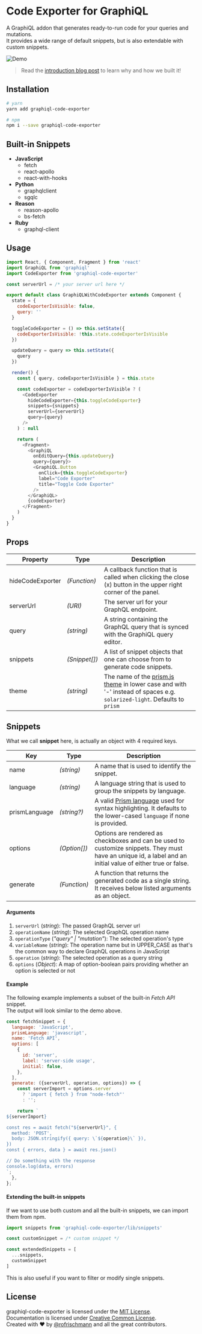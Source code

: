 # Code Exporter for GraphiQL

A GraphiQL addon that generates ready-to-run code for your queries and mutations.  
It provides a wide range of default snippets, but is also extendable with custom snippets.

![Demo](demo.gif)

> Read the [introduction blog post]() to learn why and how we built it!

## Installation

```sh
# yarn
yarn add graphiql-code-exporter

# npm
npm i --save graphiql-code-exporter
```

## Built-in Snippets

- **JavaScript**
  - fetch
  - react-apollo
  - react-with-hooks
- **Python**
  - graphqlclient
  - sgqlc
- **Reason**
  - reason-apollo
  - bs-fetch
- **Ruby**
  - graphql-client

## Usage

```javascript
import React, { Component, Fragment } from 'react'
import GraphiQL from 'graphiql'
import CodeExporter from 'graphiql-code-exporter'

const serverUrl = /* your server url here */

export default class GraphiQLWithCodeExporter extends Component {
  state = {
    codeExporterIsVisible: false,
    query: ''
  }

  toggleCodeExporter = () => this.setState({
    codeExporterIsVisible: !this.state.codeExporterIsVisible
  })

  updateQuery = query => this.setState({
    query
  })

  render() {
    const { query, codeExporterIsVisible } = this.state

    const codeExporter = codeExporterIsVisible ? (
      <CodeExporter
        hideCodeExporter={this.toggleCodeExporter}
        snippets={snippets}
        serverUrl={serverUrl}
        query={query}
      />
    ) : null

    return (
      <Fragment>
        <GraphiQL
          onEditQuery={this.updateQuery}
          query={query}>
          <GraphiQL.Button
            onClick={this.toggleCodeExporter}
            label="Code Exporter"
            title="Toggle Code Exporter"
          />
        </GraphiQL>
        {codeExporter}
      </Fragment>
    )
  }
}
```

## Props

| Property         | Type          | Description                                                                                                                                                 |
| ---------------- | ------------- | ----------------------------------------------------------------------------------------------------------------------------------------------------------- |
| hideCodeExporter | _(Function)_  | A callback function that is called when clicking the close (x) button in the upper right corner of the panel.                                               |
| serverUrl        | _(URI)_       | The server url for your GraphQL endpoint.                                                                                                                   |
| query            | _(string)_    | A string containing the GraphQL query that is synced with the GraphiQL query editor.                                                                        |
| snippets         | _(Snippet[])_ | A list of snippet objects that one can choose from to generate code snippets.                                                                               |
| theme            | _(string)_    | The name of the [prism.js theme](https://prismjs.com/#basic-usage) in lower case and with '-' instead of spaces e.g. `solarized-light`. Defaults to `prism` |

## Snippets

What we call **snippet** here, is actually an object with 4 required keys.

| Key           | Type         | Description                                                                                                                                                  |
| ------------- | ------------ | ------------------------------------------------------------------------------------------------------------------------------------------------------------ |
| name          | _(string)_   | A name that is used to identify the snippet.                                                                                                                 |
| language      | _(string)_   | A language string that is used to group the snippets by language.                                                                                            |
| prismLanguage | _(string?)_  | A valid [Prism language](https://prismjs.com/#languages-list) used for syntax highlighting. It defaults to the lower-cased `language` if none is provided.   |
| options       | _(Option[])_ | Options are rendered as checkboxes and can be used to customize snippets. They must have an unique id, a label and an initial value of either true or false. |
| generate      | _(Function)_ | A function that returns the generated code as a single string. It receives below listed arguments as an object.                                              |

#### Arguments

1. `serverUrl` (_string_): The passed GraphQL server url
2. `operationName` (_string_): The selected GraphQL operation name
3. `operationType` (_"query" | "mutation"_): The selected operation's type
4. `variableName` (_string_): The operation name but in UPPER_CASE as that's the common way to declare GraphQL operations in JavaScript
5. `operation` (_string_): The selected operation as a query string
6. `options` (_Object_): A map of option-boolean pairs providing whether an option is selected or not

#### Example

The following example implements a subset of the built-in _Fetch API_ snippet.  
The output will look similar to the demo above.

```javascript
const fetchSnippet = {
  language: 'JavaScript',
  prismLanguage: 'javascript',
  name: 'Fetch API',
  options: [
    {
      id: 'server',
      label: 'server-side usage',
      initial: false,
    },
  ],
  generate: ({serverUrl, operation, options}) => {
    const serverImport = options.server
      ? 'import { fetch } from "node-fetch"'
      : '';

    return `
${serverImport}

const res = await fetch("${serverUrl}", {
  method: 'POST',
  body: JSON.stringify({ query: \`${operation}\` }),
})
const { errors, data } = await res.json()

// Do something with the response
console.log(data, errors)
`;
  },
};
```

#### Extending the built-in snippets

If we want to use both custom and all the built-in snippets, we can import them from npm.

```javascript
import snippets from 'graphiql-code-exporter/lib/snippets'

const customSnippet = /* custom snippet */

const extendedSnippets = [
  ...snippets,
  customSnippet
]
```

This is also useful if you want to filter or modify single snippets.

## License

graphiql-code-exporter is licensed under the [MIT License](http://opensource.org/licenses/MIT).<br>
Documentation is licensed under [Creative Common License](http://creativecommons.org/licenses/by/4.0/).<br>
Created with ♥ by [@rofrischmann](http://rofrischmann.de) and all the great contributors.
